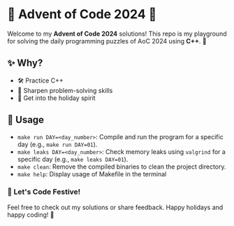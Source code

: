 # 🎄 Advent of Code 2024 🎅

Welcome to my **Advent of Code 2024** solutions!
This repo is my playground for solving the daily programming puzzles of AoC 2024 using **C++**. 🎁

## ✨ Why?
- 🛠️ Practice C++
- 🌟 Sharpen problem-solving skills
- 🎉 Get into the holiday spirit

## 📜 Usage
- `make run DAY=<day_number>`: Compile and run the program for a specific day (e.g., `make run DAY=01`).
- `make leaks DAY=<day_number>`: Check memory leaks using `valgrind` for a specific day (e.g., `make leaks DAY=01`).
- `make clean`: Remove the compiled binaries to clean the project directory.
- `make help`: Display usage of Makefile in the terminal

### 🎅 Let's Code Festive!
Feel free to check out my solutions or share feedback.
Happy holidays and happy coding! 🎄